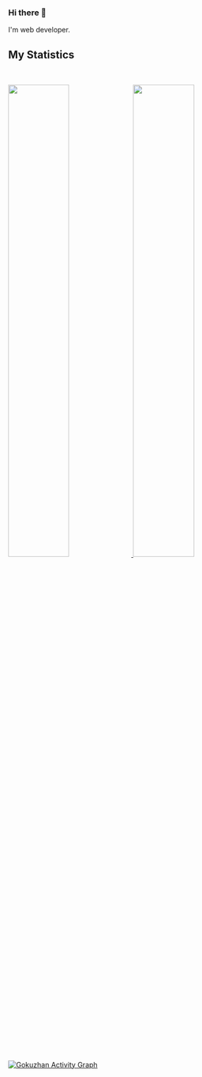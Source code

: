 ### Hi there 👋


I'm web developer.
<!-- I am currently focused on building the Headless CMS called `` NutCommerce `` for private company. -->


<!-- **gokuzhan/gokuzhan** is a ✨ _special_ ✨ repository because its `README.md` (this file) appears on your GitHub profile. -->

<!-- Here are some ideas to get you started: -->

<!-- - 🔭 I’m currently working on ...
- 🌱 I’m currently learning ...
- 👯 I’m looking to collaborate on ...
- 🤔 I’m looking for help with ...
- 💬 Ask me about ...
- 📫 How to reach me: ...
- 😄 Pronouns: ...
- ⚡ Fun fact: ... -->



## My Statistics

<br/>
<p align="left">
  <a href="https://devlatte.com/">
  <img width="49.5%" src="https://github-readme-stats.vercel.app/api?username=gokuzhan&show_icons=true&hide_border=true&bg_color=1B1B1B&text_color=FCFCFC&title_color=FCFCFC&icon_color=DD2727" />
    <img width="49.5%" src="https://github-readme-streak-stats.herokuapp.com?user=gokuzhan&theme=dark&hide_border=true&ring=FCFCFC&fire=FCFCFC&background=1B1B1B&currStreakLabel=FCFCFC&border=DD2727" />
  </a>
</p>
<br>

[![Gokuzhan Activity Graph](https://activity-graph.herokuapp.com/graph?username=gokuzhan&theme=github&bg_color=1b1b1b&line=f1f1f1&point=adbac7)](https://devlatte.dev)
